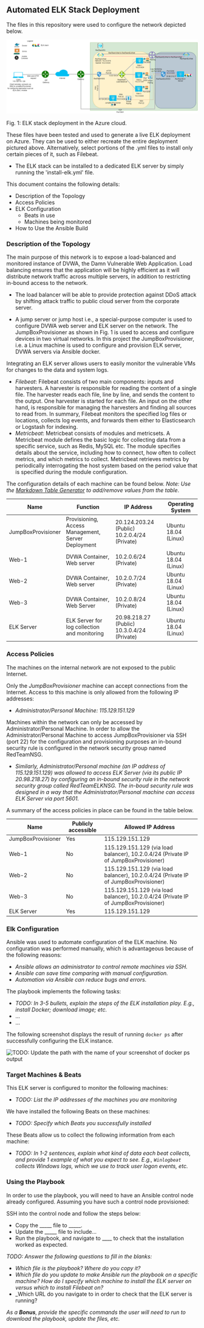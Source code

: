 ## Automated ELK Stack Deployment

The files in this repository were used to configure the network depicted below.

![ELK Stack deployment diagram.](https://github.com/NZS-USYD/CyberSec/blob/main/Diagrams/ELK-StackDeployment.png)

Fig. 1: ELK stack deployment in the Azure cloud. 

These files have been tested and used to generate a live ELK deployment on Azure. They can be used to either recreate the entire deployment pictured above. Alternatively, select portions of the .yml files to install only certain pieces of it, such as Filebeat.

  - The ELK stack can be installed to a dedicated ELK server by simply running the 'install-elk.yml' file.

This document contains the following details:
- Description of the Topology
- Access Policies
- ELK Configuration
  - Beats in use
  - Machines being monitored
- How to Use the Ansible Build


### Description of the Topology

The main purpose of this network is to expose a load-balanced and monitored instance of DVWA, the Damn Vulnerable Web Application. Load balancing ensures that the application will be highly efficient as it will distribute network traffic across multiple servers, in addition to restricting in-bound access to the network.
- The load balancer will be able to provide protection against DDoS attack by shifting attack traffic to public cloud server from the corporate server. 

- A jump server or jump host i.e., a special-purpose computer is used to configure DVWA web server and ELK server on the network. The JumpBoxProvisioner as shown in Fig. 1 is used to access and configure devices in two virtual networks. In this project the JumpBoxProvisioner, i.e. a Linux machine is used to configure and provision ELK server, DVWA servers via Ansible docker.

Integrating an ELK server allows users to easily monitor the vulnerable VMs for changes to the data and system logs.

- _Filebeat_: Filebeat consists of two main components: inputs and harvesters. A harvester is responsible for reading the content of a single file. The harvester reads each file, line by line, and sends the content to the output. One harvester is started for each file. An input on the other hand, is responsible for managing the harvesters and finding all sources to read from. In summary, Filebeat monitors the specified log files or locations, collects log events, and forwards them either to Elasticsearch or Logstash for indexing.
- _Metricbeat_: Metricbeat consists of modules and metricsets. A Metricbeat module defines the basic logic for collecting data from a specific service, such as Redis, MySQL etc. The module specifies details about the service, including how to connect, how often to collect metrics, and which metrics to collect. Metricbeat retrieves metrics by periodically interrogating the host system based on the period value that is specified during the module configuration.

The configuration details of each machine can be found below.
_Note: Use the [Markdown Table Generator](http://www.tablesgenerator.com/markdown_tables) to add/remove values from the table_.

| Name               | Function                                           | IP Address                                   | Operating System     |
|--------------------|----------------------------------------------------|----------------------------------------------|----------------------|
| JumpBoxProvisioner | Provisioning, Access Management, Server Deployment | 20.124.203.24 (Public) 10.2.0.4/24 (Private) | Ubuntu 18.04 (Linux) |
| Web-1              | DVWA Container, Web server                         | 10.2.0.6/24 (Private)                        | Ubuntu 18.04 (Linux) |
| Web-2              | DVWA Container, Web server                         | 10.2.0.7/24 (Private)                        | Ubuntu 18.04 (Linux) |
| Web-3              | DVWA Container, Web Server                         | 10.2.0.8/24 (Private)                        | Ubuntu 18.04 (Linux) |
| ELK Server         | ELK Server for log collection  and monitoring      | 20.98.218.27 (Public) 10.3.0.4/24 (Private)  | Ubuntu 18.04 (Linux) |

### Access Policies

The machines on the internal network are not exposed to the public Internet. 

Only the _JumpBoxProvisioner_ machine can accept connections from the Internet. Access to this machine is only allowed from the following IP addresses:
- _Administrator/Personal Machine: 115.129.151.129_

Machines within the network can only be accessed by Administrator/Personal Machine. In order to allow the Administrator/Personal Machine to access JumpBoxProvisioner via SSH (port 22) for the configuration and provisioning purposes an in-bound security rule is configured in the network security group named RedTeamNSG.
- _Similarly, Administrator/Personal machine (an IP address of 115.129.151.129) was allowed to access ELK Server (via its public IP 20.98.218.27) by configuring an in-bound security rule in the network security group called RedTeamELKNSG. The in-boud security rule was designed in a way that the Administrator/Personal machine can access ELK Server via port 5601._

A summary of the access policies in place can be found in the table below.

| Name               | Publicly accessible | Allowed IP Address                                                                   |
|--------------------|---------------------|--------------------------------------------------------------------------------------|
| JumpBoxProvisioner | Yes                 | 115.129.151.129                                                                      |
| Web-1              | No                  | 115.129.151.129 (via load balancer),  10.2.0.4/24 (Private IP of JumpBoxProvisioner) |
| Web-2              | No                  | 115.129.151.129 (via load balancer), 10.2.0.4/24 (Private IP of JumpBoxProvisioner)  |
| Web-3              | No                  | 115.129.151.129 (via load balancer),  10.2.0.4/24 (Private IP of JumpBoxProvisioner) |
| ELK Server         | Yes                 | 115.129.151.129                                                                      |

### Elk Configuration

Ansible was used to automate configuration of the ELK machine. No configuration was performed manually, which is advantageous because of the following reasons:
- _Ansible allows an administrator to control remote machines via SSH._
- _Ansible can save time comparing with manual configuration._
- _Automation via Ansible can reduce bugs and errors._

The playbook implements the following tasks:
- _TODO: In 3-5 bullets, explain the steps of the ELK installation play. E.g., install Docker; download image; etc._
- ...
- ...

The following screenshot displays the result of running `docker ps` after successfully configuring the ELK instance.

![TODO: Update the path with the name of your screenshot of docker ps output](Images/docker_ps_output.png)

### Target Machines & Beats
This ELK server is configured to monitor the following machines:
- _TODO: List the IP addresses of the machines you are monitoring_

We have installed the following Beats on these machines:
- _TODO: Specify which Beats you successfully installed_

These Beats allow us to collect the following information from each machine:
- _TODO: In 1-2 sentences, explain what kind of data each beat collects, and provide 1 example of what you expect to see. E.g., `Winlogbeat` collects Windows logs, which we use to track user logon events, etc._

### Using the Playbook
In order to use the playbook, you will need to have an Ansible control node already configured. Assuming you have such a control node provisioned: 

SSH into the control node and follow the steps below:
- Copy the _____ file to _____.
- Update the _____ file to include...
- Run the playbook, and navigate to ____ to check that the installation worked as expected.

_TODO: Answer the following questions to fill in the blanks:_
- _Which file is the playbook? Where do you copy it?_
- _Which file do you update to make Ansible run the playbook on a specific machine? How do I specify which machine to install the ELK server on versus which to install Filebeat on?_
- _Which URL do you navigate to in order to check that the ELK server is running?

_As a **Bonus**, provide the specific commands the user will need to run to download the playbook, update the files, etc._
